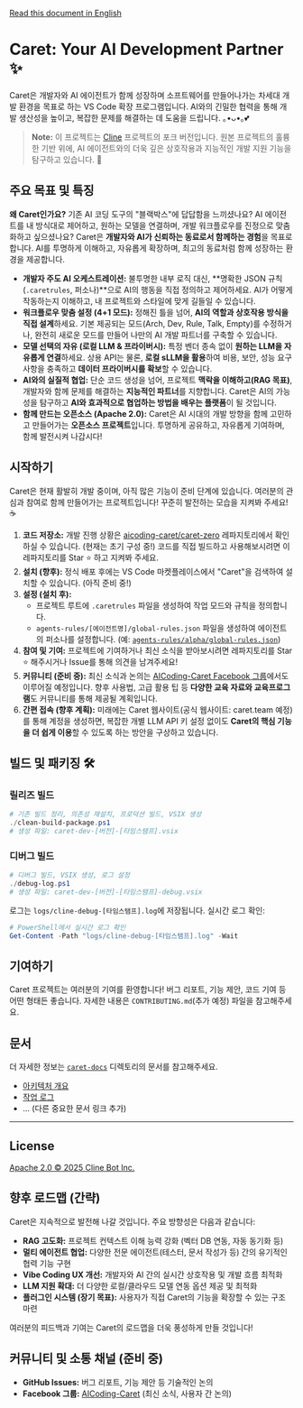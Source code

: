 [Read this document in English](./README_en.md)

# Caret: Your AI Development Partner ✨

Caret은 개발자와 AI 에이전트가 함께 성장하며 소프트웨어를 만들어나가는 차세대 개발 환경을 목표로 하는 VS Code 확장 프로그램입니다. AI와의 긴밀한 협력을 통해 개발 생산성을 높이고, 복잡한 문제를 해결하는 데 도움을 드립니다. ｡•ᴗ•｡💕

> **Note:** 이 프로젝트는 [Cline](https://github.com/cline/cline) 프로젝트의 포크 버전입니다. 원본 프로젝트의 훌륭한 기반 위에, AI 에이전트와의 더욱 깊은 상호작용과 지능적인 개발 지원 기능을 탐구하고 있습니다. 🌿

## 주요 목표 및 특징

**왜 Caret인가요?** 기존 AI 코딩 도구의 "블랙박스"에 답답함을 느끼셨나요? AI 에이전트를 내 방식대로 제어하고, 원하는 모델을 연결하며, 개발 워크플로우를 진정으로 맞춤화하고 싶으셨나요? Caret은 **개발자와 AI가 신뢰하는 동료로서 함께하는 경험**을 목표로 합니다. AI를 투명하게 이해하고, 자유롭게 확장하며, 최고의 동료처럼 함께 성장하는 환경을 제공합니다.

*   **개발자 주도 AI 오케스트레이션:** 불투명한 내부 로직 대신, **명확한 JSON 규칙(`.caretrules`, 퍼소나)**으로 AI의 행동을 직접 정의하고 제어하세요. AI가 어떻게 작동하는지 이해하고, 내 프로젝트와 스타일에 맞게 길들일 수 있습니다.
*   **워크플로우 맞춤 설정 (4+1 모드):** 정해진 틀을 넘어, **AI의 역할과 상호작용 방식을 직접 설계**하세요. 기본 제공되는 모드(Arch, Dev, Rule, Talk, Empty)를 수정하거나, 완전히 새로운 모드를 만들어 나만의 AI 개발 파트너를 구축할 수 있습니다.
*   **모델 선택의 자유 (로컬 LLM & 프라이버시):** 특정 벤더 종속 없이 **원하는 LLM을 자유롭게 연결**하세요. 상용 API는 물론, **로컬 sLLM을 활용**하여 비용, 보안, 성능 요구사항을 충족하고 **데이터 프라이버시를 확보**할 수 있습니다.
*   **AI와의 실질적 협업:** 단순 코드 생성을 넘어, 프로젝트 **맥락을 이해하고(RAG 목표)**, 개발자와 함께 문제를 해결하는 **지능적인 파트너**를 지향합니다. Caret은 AI의 가능성을 탐구하고 **AI와 효과적으로 협업하는 방법을 배우는 플랫폼**이 될 것입니다.
*   **함께 만드는 오픈소스 (Apache 2.0):** Caret은 AI 시대의 개발 방향을 함께 고민하고 만들어가는 **오픈소스 프로젝트**입니다. 투명하게 공유하고, 자유롭게 기여하며, 함께 발전시켜 나갑시다!

## 시작하기

Caret은 현재 활발히 개발 중이며, 아직 많은 기능이 준비 단계에 있습니다. 여러분의 관심과 참여로 함께 만들어가는 프로젝트입니다! 꾸준히 발전하는 모습을 지켜봐 주세요! ☕

1.  **코드 저장소:** 개발 진행 상황은 [aicoding-caret/caret-zero](https://github.com/aicoding-caret/caret-zero) 레파지토리에서 확인하실 수 있습니다. (현재는 초기 구성 중!) 코드를 직접 빌드하고 사용해보시려면 이 레파지토리를 Star ⭐ 하고 지켜봐 주세요.
2.  **설치 (향후):** 정식 배포 후에는 VS Code 마켓플레이스에서 "Caret"을 검색하여 설치할 수 있습니다. (아직 준비 중!)
3.  **설정 (설치 후):**
    *   프로젝트 루트에 `.caretrules` 파일을 생성하여 작업 모드와 규칙을 정의합니다.
    *   `agents-rules/[에이전트명]/global-rules.json` 파일을 생성하여 에이전트의 퍼소나를 설정합니다. (예: [`agents-rules/alpha/global-rules.json`](./agents-rules/alpha/global-rules.json))
4.  **참여 및 기여:** 프로젝트에 기여하거나 최신 소식을 받아보시려면 레파지토리를 Star ⭐ 해주시거나 Issue를 통해 의견을 남겨주세요!
5.  **커뮤니티 (준비 중):** 최신 소식과 논의는 [AICoding-Caret Facebook 그룹](https://facebook.com/aicoding-caret)에서도 이루어질 예정입니다. 향후 사용법, 고급 활용 팁 등 **다양한 교육 자료와 교육프로그램**도 커뮤니티를 통해 제공될 계획입니다.
6.  **간편 접속 (향후 계획):** 미래에는 Caret 웹사이트(공식 웹사이트: caret.team 예정)를 통해 계정을 생성하면, 복잡한 개별 LLM API 키 설정 없이도 **Caret의 핵심 기능을 더 쉽게 이용**할 수 있도록 하는 방안을 구상하고 있습니다.

## 빌드 및 패키징 🛠️

### 릴리즈 빌드

```powershell
# 기존 빌드 정리, 의존성 재설치, 프로덕션 빌드, VSIX 생성
./clean-build-package.ps1
# 생성 파일: caret-dev-[버전]-[타임스탬프].vsix
```

### 디버그 빌드

```powershell
# 디버그 빌드, VSIX 생성, 로그 설정
./debug-log.ps1
# 생성 파일: caret-dev-[버전]-[타임스탬프]-debug.vsix
```

로그는 `logs/cline-debug-[타임스탬프].log`에 저장됩니다. 실시간 로그 확인:

```powershell
# PowerShell에서 실시간 로그 확인
Get-Content -Path "logs/cline-debug-[타임스탬프].log" -Wait
```

## 기여하기

Caret 프로젝트는 여러분의 기여를 환영합니다! 버그 리포트, 기능 제안, 코드 기여 등 어떤 형태든 좋습니다. 자세한 내용은 `CONTRIBUTING.md`(추가 예정) 파일을 참고해주세요.

## 문서

더 자세한 정보는 [`caret-docs`](./caret-docs/) 디렉토리의 문서를 참고해주세요.

*   [아키텍처 개요](./caret-docs/architecture/extension-architecture.mmd)
*   [작업 로그](./caret-docs/work-logs/)
*   ... (다른 중요한 문서 링크 추가)

---

## License

[Apache 2.0 © 2025 Cline Bot Inc.](./LICENSE)

## 향후 로드맵 (간략)

Caret은 지속적으로 발전해 나갈 것입니다. 주요 방향성은 다음과 같습니다:

*   **RAG 고도화:** 프로젝트 컨텍스트 이해 능력 강화 (벡터 DB 연동, 자동 동기화 등)
*   **멀티 에이전트 협업:** 다양한 전문 에이전트(테스터, 문서 작성가 등) 간의 유기적인 협력 기능 구현
*   **Vibe Coding UX 개선:** 개발자와 AI 간의 실시간 상호작용 및 개발 흐름 최적화
*   **LLM 지원 확대:** 더 다양한 로컬/클라우드 모델 연동 옵션 제공 및 최적화
*   **플러그인 시스템 (장기 목표):** 사용자가 직접 Caret의 기능을 확장할 수 있는 구조 마련

여러분의 피드백과 기여는 Caret의 로드맵을 더욱 풍성하게 만들 것입니다!

## 커뮤니티 및 소통 채널 (준비 중)
*   **GitHub Issues:** 버그 리포트, 기능 제안 등 기술적인 논의
*   **Facebook 그룹:** [AICoding-Caret](https://facebook.com/aicoding-caret) (최신 소식, 사용자 간 논의)
